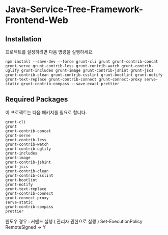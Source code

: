 # Java-Service-Tree-Framework-Frontend-Web

## Installation

프로젝트를 설정하려면 다음 명령을 실행하세요.

```shell
npm install --save-dev --force grunt-cli grunt grunt-contrib-concat grunt-serve grunt-contrib-less grunt-contrib-watch grunt-contrib-uglify grunt-includes grunt-image grunt-contrib-jshint grunt-jscs grunt-contrib-clean grunt-contrib-csslint grunt-bootlint grunt-notify grunt-text-replace grunt-contrib-connect grunt-connect-proxy serve-static grunt-contrib-compass --save-exact prettier
```

## Required Packages
이 프로젝트는 다음 패키지를 필요로 합니다.
```text
grunt-cli
grunt
grunt-contrib-concat
grunt-serve
grunt-contrib-less
grunt-contrib-watch
grunt-contrib-uglify
grunt-includes
grunt-image
grunt-contrib-jshint
grunt-jscs
grunt-contrib-clean
grunt-contrib-csslint
grunt-bootlint
grunt-notify
grunt-text-replace
grunt-contrib-connect
grunt-connect-proxy
serve-static
grunt-contrib-compass
prettier
```

윈도우 경우 : 커맨드 실행 ( 관리자 권한으로 실행 )
Set-ExecutionPolicy RemoteSigned  -> Y
